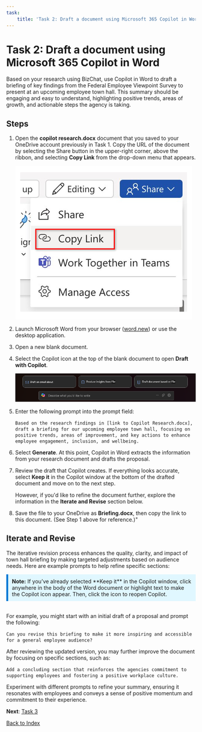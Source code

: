 ```yaml
---
task:
    title: 'Task 2: Draft a document using Microsoft 365 Copilot in Word'
---
```


# Task 2: Draft a document using Microsoft 365 Copilot in Word

Based on your research using BizChat, use Copilot in Word to draft a briefing of key findings from the Federal Employee Viewpoint Survey to present at an upcoming employee town hall. This summary should be engaging and easy to understand, highlighting positive trends, areas of growth, and actionable steps the agency is taking.

## Steps

1. Open the **copilot research.docx** document that you saved to your OneDrive account previously in Task 1. Copy the URL of the document by selecting the Share button in the upper-right corner, above the ribbon, and selecting **Copy Link** from the drop-down menu that appears.

    ![Screenshot showing the Share menu and the Copy Link option highlighted.](../Media/share-menu-with-copy-link.png)

1. Launch Microsoft Word from your browser (<a href="https://word.new" target="_blank">word.new</a>) or use the desktop application.

1. Open a new blank document.

1. Select the Copilot icon at the top of the blank document to open **Draft with Copilot**.

    ![Screenshot showing draft with Copilot in Word.](../Media/draft-with-copilot.png)

1. Enter the following prompt into the prompt field:

    ```text
    Based on the research findings in [link to Copilot Research.docx], draft a briefing for our upcoming employee town hall, focusing on positive trends, areas of improvement, and key actions to enhance employee engagement, inclusion, and wellbeing.
    ```

1. Select **Generate**. At this point, Copilot in Word extracts the information from your research document and drafts the proposal.

1. Review the draft that Copilot creates. If everything looks accurate, select **Keep it** in the Copilot window at the bottom of the drafted document and move on to the next step.

    However, if you'd like to refine the document further, explore the information in the **Iterate and Revise** section below.

1. Save the file to your OneDrive as **Briefing.docx**, then copy the link to this document. (See Step 1 above for reference.)"

## Iterate and Revise

The iterative revision process enhances the quality, clarity, and impact of town hall briefing by making targeted adjustments based on audience needs. Here are example prompts to help refine specific sections:

<div style="background-color: #e0f7ff; padding: 10px; border-left: 5px solid #0078D4;">
<strong>Note:</strong> If you’ve already selected **Keep it** in the Copilot window, click anywhere in the body of the Word document or highlight text to make the Copilot icon appear. Then, click the icon to reopen Copilot.</div>
<BR>

For example, you might start with an initial draft of a proposal and prompt the following:

```text
Can you revise this briefing to make it more inspiring and accessible for a general employee audience?
```

After reviewing the updated version, you may further improve the document by focusing on specific sections, such as:

```text
Add a concluding section that reinforces the agencies commitment to supporting employees and fostering a positive workplace culture.
```

Experiment with different prompts to refine your summary, ensuring it resonates with employees and conveys a sense of positive momentum and commitment to their experience.

**Next**: [Task 3](https://microsoftlearning.github.io/Microsoft-Copilot-Immersion-Experience-GOV/Instructions/Labs/Gov_Licensed/Task_3.html)

[Back to Index](https://microsoftlearning.github.io/Microsoft-Copilot-Immersion-Experience-GOV/Instructions/Labs/Gov_Licensed/index_1.html)
